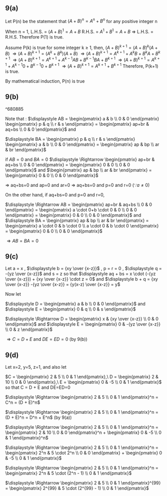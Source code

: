 ## 9(a)
Let P(n) be the statement that $\displaystyle (A + B)^n = A^n + B^n$ for any positive integer n

When n = 1,
L.H.S. = $(A + B)^1 = A + B$
R.H.S. = $A^1 + B^1 = A + B$
$\displaystyle \Rightarrow$ L.H.S. = R.H.S.
Therefore P(1) is true. 

Assume P(k) is true for some integer k $\geq$ 1, then,
$(A + B)^{k+1} = (A + B)^k (A + B)$
$\displaystyle \Rightarrow (A + B)^{k+1} = (A^k + B^k) (A + B)$
$\displaystyle \Rightarrow (A + B)^{k+1} = A^{k+1} + A^k B + B^k A + B^{k+1}$ 
$\displaystyle \Rightarrow (A + B)^{k+1} = A^{k+1} + A^{k-1} A B + B^{k-1} B A + B^{k+1}$ 
$\displaystyle \Rightarrow (A + B)^{k+1} = A^{k+1} + A^{k-1} 0 + B^{k-1} 0 + B^{k+1}$ 
$\displaystyle \Rightarrow (A + B)^{k+1} = A^{k+1} + B^{k+1}$
Therefore, P(k+1) is true.

By mathematical induction, P(n) is true

## 9(b)

^680885

Note that :
$\displaystyle AB = \begin{pmatrix}
a & b \\
0 & 0
\end{pmatrix} \begin{pmatrix}
p & q \\
r & s
\end{pmatrix} = \begin{pmatrix}
ap+br & aq+bs \\
0 & 0
\end{pmatrix}$ and

$\displaystyle BA = \begin{pmatrix}
p & q \\
r & s
\end{pmatrix} \begin{pmatrix}
a & b \\
0 & 0
\end{pmatrix} = \begin{pmatrix}
ap & bp \\
ar & br
\end{pmatrix}$

if $\displaystyle AB =0$ and $BA = 0$
$\displaystyle \Rightarrow \begin{pmatrix}
ap+br & aq+bs \\
0 & 0
\end{pmatrix} = \begin{pmatrix}
0 & 0 \\
0 & 0
\end{pmatrix}$ and $\begin{pmatrix}
ap & bp \\
ar & br
\end{pmatrix} = \begin{pmatrix}
0 & 0 \\
0 & 0
\end{pmatrix}$

$\Rightarrow$ aq+bs=0 and ap=0 and ar=0
$\Rightarrow$ aq+bs=0 and p=0 and r=0 ($\because a \neq 0$)

On the other hand, if aq+bs=0 and p=0 and r=0,

$\displaystyle \Rightarrow AB = \begin{pmatrix}
ap+br & aq+bs \\
0 & 0
\end{pmatrix} = \begin{pmatrix}
a \cdot 0+b \cdot 0 & 0 \\
0 & 0
\end{pmatrix} = \begin{pmatrix}
0 & 0 \\
0 & 0
\end{pmatrix}$ and $\displaystyle BA = \begin{pmatrix}
ap & bp \\
ar & br
\end{pmatrix} = \begin{pmatrix}
a \cdot 0 & b \cdot 0 \\
a \cdot 0 & b \cdot 0
\end{pmatrix} = \begin{pmatrix}
0 & 0 \\
0 & 0
\end{pmatrix}$

$\displaystyle \Rightarrow AB = BA = 0$

## 9(c)
Let a = x , $\displaystyle b = {xy \over {x-z}}$ , p = r = 0 , $\displaystyle q = -{yz \over {x-z}}$ and s = z so that 
$\displaystyle aq + bs = x \cdot  (-{yz \over {x-z}}) + {xy \over {x-z}} \cdot z = 0$ and 
$\displaystyle b + q = {xy \over {x-z}} -{yz \over {x-z}} = {y(x-z) \over {x-z}} = y$

Now let

$\displaystyle D = \begin{pmatrix}
a & b \\
0 & 0
\end{pmatrix}$ and $\displaystyle E = \begin{pmatrix}
0 & q \\
0 & s
\end{pmatrix}$

$\displaystyle \Rightarrow D = \begin{pmatrix}
x & {xy \over {x-z}} \\
0 & 0
\end{pmatrix}$ and $\displaystyle E = \begin{pmatrix}
0 & -{yz \over {x-z}} \\
0 & z
\end{pmatrix}$

$\displaystyle \Rightarrow C = D+ E$ and $DE = ED = 0$ (by 9(b))

## 9(d)
Let x=2, y=5, z=1, and also let

$C = \begin{pmatrix}
2 & 5 \\
0 & 1
\end{pmatrix},\ D =  \begin{pmatrix}
2 & 10 \\
0 & 0
\end{pmatrix},\ E =  \begin{pmatrix}
0 & -5 \\
0 & 1
\end{pmatrix}$ so that C = D + E and DE=ED=0

$\displaystyle \Rightarrow \begin{pmatrix}
2 & 5 \\
0 & 1
\end{pmatrix}^n = C^n = (D + E)^n$

$\displaystyle \Rightarrow \begin{pmatrix}
2 & 5 \\
0 & 1
\end{pmatrix}^n = (D + E)^n = D^n + E^n$ (by 9(a))

$\displaystyle \Rightarrow \begin{pmatrix}
2 & 5 \\
0 & 1
\end{pmatrix}^n =  \begin{pmatrix}
2 & 10 \\
0 & 0
\end{pmatrix}^n +  \begin{pmatrix}
0 & -5 \\
0 & 1
\end{pmatrix}^n$

$\displaystyle \Rightarrow \begin{pmatrix}
2 & 5 \\
0 & 1
\end{pmatrix}^n =  \begin{pmatrix}
2^n & 5 \cdot 2^n \\
0 & 0
\end{pmatrix} +  \begin{pmatrix}
0 & -5 \\
0 & 1
\end{pmatrix}$

$\displaystyle \Rightarrow \begin{pmatrix}
2 & 5 \\
0 & 1
\end{pmatrix}^n =  \begin{pmatrix}
2^n & 5 \cdot (2^n - 1) \\
0 & 1
\end{pmatrix}$

$\displaystyle \Rightarrow \begin{pmatrix}
2 & 5 \\
0 & 1
\end{pmatrix}^{99} =  \begin{pmatrix}
2^{99} & 5 \cdot (2^{99} - 1) \\
0 & 1
\end{pmatrix}$
